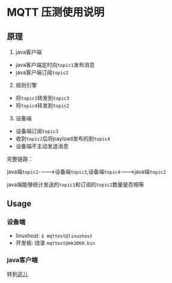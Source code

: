 # MQTT 压测使用说明

## 原理
1. java客户端
- java客户端定时向`topic1`发布消息
- java客户端订阅`topic2`

2. 规则引擎
- 将`topic1`转发到`topic3`
- 将`topic4`转发到`topic2`

3. 设备端
- 设备端订阅`topic3`
- 收到`topic2`后将payload发布的到`topic4`
- 设备端不主动发送消息

完整链路：

java端`topic1`---->设备端`topic3`,设备端`topic4`--->java端`topic2`

java端能够统计发送的`topic1`和订阅的`topic2`数量是否相等

## Usage
### 设备端
- linuxhost: `$ mqttest@linuxhost`
- 开发板: 烧录 `mqttest@mk3060.bin`

### java客户端
转到[这儿](http://gitlab.alibaba-inc.com/shaofa.lsf/iotx-sdk-c-test/blob/master/stress/readme.md)